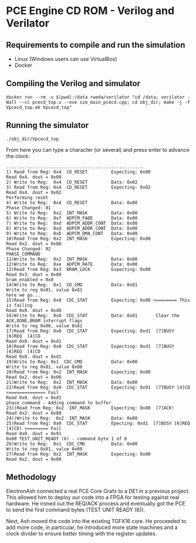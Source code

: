 # PCE Engine CD ROM - Verilog and Verilator

## Requirements to compile and run the simulation

- Linux (Windows users can use VirtualBox)
- Docker

## Compiling the Verilog and simulator

```
docker run --rm -v $(pwd):/data rweda/verilator "cd /data; verilator -Wall --cc pcecd_top.v --exe sim_main_pcecd.cpp; cd obj_dir; make -j -f Vpcecd_top.mk Vpcecd_top"
```

## Running the simulator

```
./obj_dir/Vpcecd_top
```
From here you can type a character (or several) and press enter to advance the clock:
```
....................................................
1) Read from Reg: 0x4  CD_RESET         Expecting: 0x00
Read 0x4. dout = 0x00
2) Write to Reg:  0x4  CD_RESET         Data: 0x02
3) Read from Reg: 0x4  CD_RESET         Expecting: 0x02
Read 0x4. dout = 0x02
Performing reset
4) Write to Reg:  0x4  CD_RESET         Data: 0x00
Phase Changed: 01
5) Write to Reg:  0x2  INT_MASK         Data: 0x00
6) Write to Reg:  0xf  ADPCM_FADE       Data: 0x00
7) Write to Reg:  0xd  ADPCM_ADDR_CONT  Data: 0x80
8) Write to Reg:  0xd  ADPCM_ADDR_CONT  Data: 0x00
9) Write to Reg:  0xb  ADPCM_DMA_CONT   Data: 0x00
10)Read from Reg: 0x2  INT_MASK         Expecting: 0x00
Read 0x2. dout = 0x00
Phase Changed: 02
PHASE_COMMAND
11)Write to Reg:  0x2  INT_MASK         Data: 0x00
12)Write to Reg:  0xe  ADPCM_RATE       Data: 0x00
13)Read from Reg: 0x3  BRAM_LOCK        Expecting: 0x00
Read 0x3. dout = 0x00
bram_enabled = 0x0
14)Write to Reg:  0x1  CD_CMD           Data: 0x81
Write to reg 0x01, value 0x81
here we go...
15)Read from Reg: 0x0  CDC_STAT         Expecting: 0x00 <======== This is failing
Read 0x0. dout = 0xd0
16)Write to Reg:  0x0  CDC_STAT         Data: 0x81       Clear the ACK,DONE,BRAM interrupt flags
Write to reg 0x00, value 0x81
17)Read from Reg: 0x0  CDC_STAT         Expecting: 0xd1  [7]BUSY [6]REQ  [4]CD
Read 0x0. dout = 0xd1
18)Read from Reg: 0x0  CDC_STAT         Expecting: 0xd1  [7]BUSY [6]REQ  [4]CD
Read 0x0. dout = 0xd1
19)Write to Reg: 0x1  CDC_CMD           Data: 0x00
Write to reg 0x01, value 0x00
20)Read from Reg: 0x2  INT_MASK         Expecting: 0x00
Read 0x2. dout = 0x00
21)Write to Reg:  0x2  INT_MASK         Data: 0x80
22)Read from Reg: 0x0  CDC_STAT         Expecting: 0x91  [7]BUSY [4]CD <============== Fail
Read 0x0. dout = 0xd1
phase_command - Adding command to buffer
23))Read from Reg: 0x2  INT_MASK        Expecting: 0x80  [7]ACK!
Read 0x2. dout = 0x80
24))Write to Reg:  0x2  INT_MASK        Data: 0x00
25)Read from Reg: 0x0  CDC_STAT         Epecting: 0xd1  [7]BUSY [6]REQ  [4]CD) <======== Fail
Read 0x0. dout = 0x91
0x00 TEST_UNIT_READY (6) - command byte 1 of 6
26)Write to Reg:  0x1  CDC_CMD          Data: 0x00
Write to reg 0x01, value 0x00
27)Read from Reg: 0x2  INT_MASK         Expecting: 0x00
Read 0x2. dout = 0x00
```

## Methodology

ElectronAsh connected a real PCE Core Grafx to a DE1 in a previous project. This allowed him to
deploy our code into a FPGA for testing against real hardware. He ironed out the REQ/ACK process
and eventually got the PCE to send the first command bytes (TEST UNIT READY (6)).

Next, Ash moved the code into the existing TGFX16 core. He proceeded to add more code, in 
particular, he introduced more state machines and a clock divider to ensure better timing with 
the register updates.